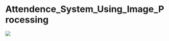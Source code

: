 # Attendence_System_Using_Image_Processing

<!-- Copy-paste in your Readme.md file -->

<a href = "https://github.com/Tanu-N-Prabhu/Python/graphs/contributors">

  <img src = "https://contrib.rocks/image?repo = GitHub_username/repository_name"/>

</a>

